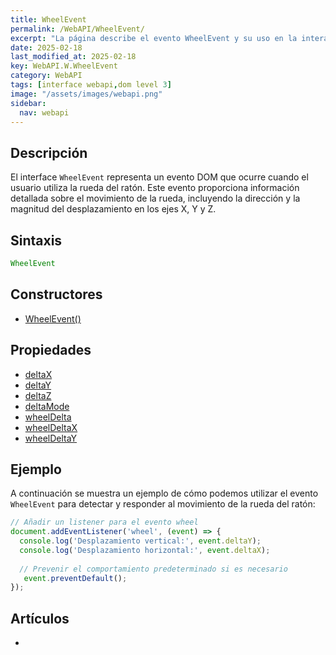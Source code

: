 ```yaml
---
title: WheelEvent
permalink: /WebAPI/WheelEvent/
excerpt: "La página describe el evento WheelEvent y su uso en la interacción con el mouse."
date: 2025-02-18
last_modified_at: 2025-02-18
key: WebAPI.W.WheelEvent
category: WebAPI
tags: [interface webapi,dom level 3]
image: "/assets/images/webapi.png"
sidebar:
  nav: webapi
---
```


## Descripción


El interface `WheelEvent` representa un evento DOM que ocurre cuando el usuario utiliza la rueda del ratón. Este evento proporciona información detallada sobre el movimiento de la rueda, incluyendo la dirección y la magnitud del desplazamiento en los ejes X, Y y Z.


## Sintaxis


```javascript
WheelEvent
```


## Constructores

- [WheelEvent()](https://www.w3api.com/WebAPI/WheelEvent/WheelEvent/)

## Propiedades

- [deltaX](https://www.w3api.com/WebAPI/WheelEvent/deltaX/)
- [deltaY](https://www.w3api.com/WebAPI/WheelEvent/deltaY/)
- [deltaZ](https://www.w3api.com/WebAPI/WheelEvent/deltaZ/)
- [deltaMode](https://www.w3api.com/WebAPI/WheelEvent/deltaMode/)
- [wheelDelta](https://www.w3api.com/WebAPI/WheelEvent/wheelDelta/)
- [wheelDeltaX](https://www.w3api.com/WebAPI/WheelEvent/wheelDeltaX/)
- [wheelDeltaY](https://www.w3api.com/WebAPI/WheelEvent/wheelDeltaY/)

## Ejemplo


A continuación se muestra un ejemplo de cómo podemos utilizar el evento `WheelEvent` para detectar y responder al movimiento de la rueda del ratón:


```javascript
// Añadir un listener para el evento wheel
document.addEventListener('wheel', (event) => {
  console.log('Desplazamiento vertical:', event.deltaY);
  console.log('Desplazamiento horizontal:', event.deltaX);
  
  // Prevenir el comportamiento predeterminado si es necesario
   event.preventDefault();
});
```


## Artículos

- 
